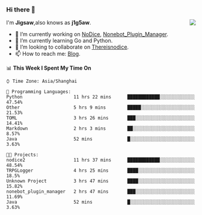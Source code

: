 ### Hi there 👋

<a href="#">
  <img align="right" src="https://github-readme-stats.vercel.app/api?username=Jigsaw111&count_private=true&show_icons=true&title_color=80070B&text_color=B3B3B3&bg_color=212121&icon_color=80070B" />
</a>

I'm **Jigsaw**,also knows as **j1g5aw**.

- 🔭 I’m currently working on [NoDice](https://github.com/thereisnodice/nodice2), [Nonebot_Plugin_Manager](https://github.com/Jigsaw111/nonebot_plugin_manager).
- 🌱 I’m currently learning Go and Python.
- 👯 I’m looking to collaborate on [Thereisnodice](https://github.com/thereisnodice).
- 📫 How to reach me: [Blog](https://blog.maddestroyer.xyz/).

<!--START_SECTION:waka-->
📊 **This Week I Spent My Time On** 

```text
⌚︎ Time Zone: Asia/Shanghai

💬 Programming Languages: 
Python                   11 hrs 22 mins      ████████████░░░░░░░░░░░░░   47.54% 
Other                    5 hrs 9 mins        █████░░░░░░░░░░░░░░░░░░░░   21.53% 
TOML                     3 hrs 26 mins       ███░░░░░░░░░░░░░░░░░░░░░░   14.41% 
Markdown                 2 hrs 3 mins        ██░░░░░░░░░░░░░░░░░░░░░░░   8.57% 
Java                     52 mins             █░░░░░░░░░░░░░░░░░░░░░░░░   3.63%

🐱‍💻 Projects: 
nodice2                  11 hrs 37 mins      ████████████░░░░░░░░░░░░░   48.54% 
TRPGLogger               4 hrs 25 mins       ████░░░░░░░░░░░░░░░░░░░░░   18.5% 
Unknown Project          3 hrs 47 mins       ████░░░░░░░░░░░░░░░░░░░░░   15.82% 
nonebot_plugin_manager   2 hrs 47 mins       ███░░░░░░░░░░░░░░░░░░░░░░   11.69% 
Java                     52 mins             █░░░░░░░░░░░░░░░░░░░░░░░░   3.63%

```


<!--END_SECTION:waka-->
